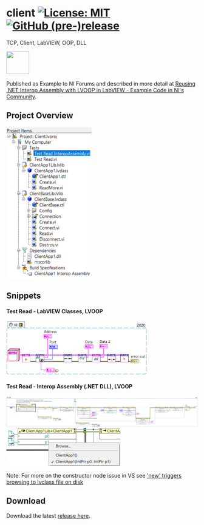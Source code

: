 # client [![License: MIT](https://img.shields.io/badge/License-MIT-blue.svg)](https://github.com/etfovac/client/blob/master/LICENSE) [![GitHub (pre-)release](https://img.shields.io/badge/release-0.1-yellow.svg)](https://github.com/etfovac/client/releases/tag/0.1)

 TCP, Client, LabVIEW, OOP, DLL

<a href="https://www.youracclaim.com/badges/3ee8a24f-0360-42d5-96c1-79f6296d7fe0/public_url"><img src="https://images.youracclaim.com/size/220x220/images/84f9f6c4-167a-47bf-95bf-af1b4610fd67/36015_Certificate_Badges_FINAL__1__NI_Instructor_v5_copy_2.png" height="60" width="60"></a>

Published as Example to NI Forums and described in more detail at <a href="https://forums.ni.com/t5/Example-Code/Reusing-NET-Interop-Assembly-with-LVOOP-in-LabVIEW/ta-p/4072423">Reusing .NET Interop Assembly with LVOOP in LabVIEW - Example Code in NI's Community</a>.

## Project Overview
<img src="https://github.com/etfovac/client/blob/master/graphics/Project%20Overview.png" alt="Project Overview" width="225" height="400">

## Snippets

#### Test Read - LabVIEW Classes, LVOOP 
<img src="https://github.com/etfovac/client/blob/master/graphics/Test%20Read.png" alt="Test Read - LabVIEW Classes, LVOOP" width="370" height="140">

#### Test Read - Interop Assembly (.NET DLL), LVOOP 
![Test Read - .NET DLL, LVOOP](https://github.com/etfovac/client/blob/master/graphics/Test%20Read%20(Reused%20IA).png)
<img src="https://github.com/etfovac/client/blob/master/graphics/SelectOtherConstructorBD.png" alt="SelectOtherConstructorBD" width="300" height="100">

Note: For more on the constructor node issue in VS see <a href="https://github.com/etfovac/dll/issues/2#issue-673036198">'new' triggers browsing to lvclass file on disk</a>

## Download
Download the latest [release here][0].

[0]: https://github.com/etfovac/client/releases
